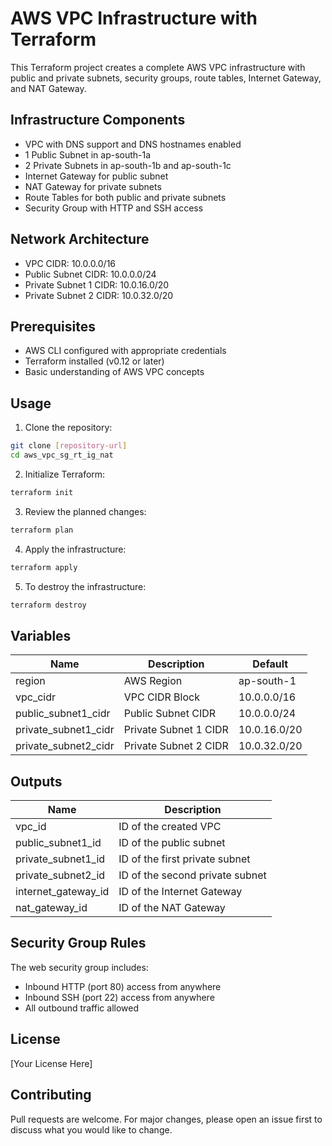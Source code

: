 # AWS VPC Infrastructure with Terraform

This Terraform project creates a complete AWS VPC infrastructure with public and private subnets, security groups, route tables, Internet Gateway, and NAT Gateway.

## Infrastructure Components

- VPC with DNS support and DNS hostnames enabled
- 1 Public Subnet in ap-south-1a
- 2 Private Subnets in ap-south-1b and ap-south-1c
- Internet Gateway for public subnet
- NAT Gateway for private subnets
- Route Tables for both public and private subnets
- Security Group with HTTP and SSH access

## Network Architecture

- VPC CIDR: 10.0.0.0/16
- Public Subnet CIDR: 10.0.0.0/24
- Private Subnet 1 CIDR: 10.0.16.0/20
- Private Subnet 2 CIDR: 10.0.32.0/20

## Prerequisites

- AWS CLI configured with appropriate credentials
- Terraform installed (v0.12 or later)
- Basic understanding of AWS VPC concepts

## Usage

1. Clone the repository:
```bash
git clone [repository-url]
cd aws_vpc_sg_rt_ig_nat
```

2. Initialize Terraform:
```bash
terraform init
```

3. Review the planned changes:
```bash
terraform plan
```

4. Apply the infrastructure:
```bash
terraform apply
```

5. To destroy the infrastructure:
```bash
terraform destroy
```

## Variables

| Name | Description | Default |
|------|-------------|---------|
| region | AWS Region | ap-south-1 |
| vpc_cidr | VPC CIDR Block | 10.0.0.0/16 |
| public_subnet1_cidr | Public Subnet CIDR | 10.0.0.0/24 |
| private_subnet1_cidr | Private Subnet 1 CIDR | 10.0.16.0/20 |
| private_subnet2_cidr | Private Subnet 2 CIDR | 10.0.32.0/20 |

## Outputs

| Name | Description |
|------|-------------|
| vpc_id | ID of the created VPC |
| public_subnet1_id | ID of the public subnet |
| private_subnet1_id | ID of the first private subnet |
| private_subnet2_id | ID of the second private subnet |
| internet_gateway_id | ID of the Internet Gateway |
| nat_gateway_id | ID of the NAT Gateway |

## Security Group Rules

The web security group includes:
- Inbound HTTP (port 80) access from anywhere
- Inbound SSH (port 22) access from anywhere
- All outbound traffic allowed

## License

[Your License Here]

## Contributing

Pull requests are welcome. For major changes, please open an issue first to discuss what you would like to change.
